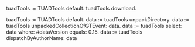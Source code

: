 tuadTools := TUADTools default.
tuadTools download.

tuadTools := TUADTools default.
data := tuadTools unpackDirectory.
data := tuadTools unpackedCollectionOfGTEvent: data. 
data := tuadTools select: data where: #dataVersion equals: 0.15.
data := tuadTools dispatchByAuthorName: data